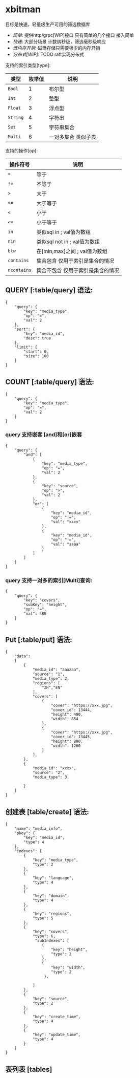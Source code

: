 # xbitman

目标是快速，轻量级生产可用的筛选数据库

* *简单*: 提供http/grpc[WIP]接口 只有简单的几个接口 接入简单
* *快速*: 大部分场景 计数纳秒级，筛选毫秒级响应
* *低内存开销*: 磁盘存储只需要极少的内存开销
* *分布式[WIP]*: TODO raft实现分布式

支持的索引类型[type]:

|类型|枚举值|说明|
|---|---|---|
|`Bool`|1|布尔型|
|`Int`|2|整型|
|`Float`|3|浮点型|
|`String`|4|字符串|
|`Set`|5|字符串集合|
|`Multi`|6|一对多集合 类似子表|

支持的操作[op]:

|操作符号|说明|
|---|---|
|`=`|等于|
|`!=`|不等于|
|`>`|大于|
|`>=`|大于等于|
|`<`|小于|
|`<=`|小于等于|
|`in`|类似sql in ; val值为数组|
|`nin`|类似sql not in ; val值为数组|
|`btw`|在[min,max]之间 ; val值为数组|
|`contains`|集合包含 仅用于索引是集合的情况|
|`ncontains`|集合不包含 仅用于索引是集合的情况|

## QUERY [:table/query] 语法:

    {
        "query": {
            "key": "media_type",
            "op": "=",
            "val": 2
        },
        "sort": {
            "key": "media_id",
            "desc": true
        },
        "limit": {
            "start": 0,
            "size": 100
        }
    }

## COUNT [:table/query] 语法:

    {
        "query": {
            "key": "media_type",
            "op": "=",
            "val": 2
        }
    }

### query 支持嵌套 [and]和[or]嵌套

    {
        "query": {
            "and": [
                {
                    "key": "media_type",
                    "op": "=",
                    "val": 2
                },
                {
                    "key": "source",
                    "op": ">",
                    "val": 2
                },
                "or": [
                    {
                        "key": "media_id",
                        "op": "!=",
                        "val": "xxxx"
                    },
                    {
                        "key": "media_id",
                        "op": "!=",
                        "val": "aaaa"
                    }
                ]
            ]
        }
    }

### query 支持一对多的索引[Multi]查询:

    {
        "query": {
            "key": "covers",
            "subKey": "height",
            "op": "=",
            "val": 480
        }
    }

## Put [:table/put] 语法:

    {
        "data": 
        [
            {
                "media_id": "aaaaaa",
                "source": "1",
                "media_type": 2,
                "regions": [
                    "ZH","EN"
                ],
                "covers": [
                    {
                        "cover": "https://xxx.jpg",
                        "cover_id": 13444,
                        "height": 480,
                        "width": 854
                    },
                    {
                        "cover": "https://xxx.jpg",
                        "cover_id": 13445,
                        "height": 880,
                        "width": 1260
                    }
                ],
            },
            {
                "media_id": "xxxx",
                "source": "2",
                "media_type": 3,
                
            }
        ]
    }

## 创建表 [table/create] 语法:

    {
        "name": "media_info",
        "pkey": {
            "key": "media_id",
            "type": 4
        },
        "indexes": [
            {
                "key": "media_type",
                "type": 2
            },
            {
                "key": "language",
                "type": 4
            },
            {
                "key": "domain",
                "type": 4
            },
            {
                "key": "regions",
                "type": 5
            },
            {
                "key": "covers",
                "type": 6,
                 "subIndexes": [
                    {
                        "key": "height",
                        "type": 2
                    },
                    {
                        "key": "width",
                        "type": 2
                     },

                ]
            },
            {
                "key": "source",
                "type": 2
            },
            {
                "key": "create_time",
                "type": 4
            },
            {
                "key": "update_time",
                "type": 4
            }
        ]
    }

## 表列表 [tables] 

